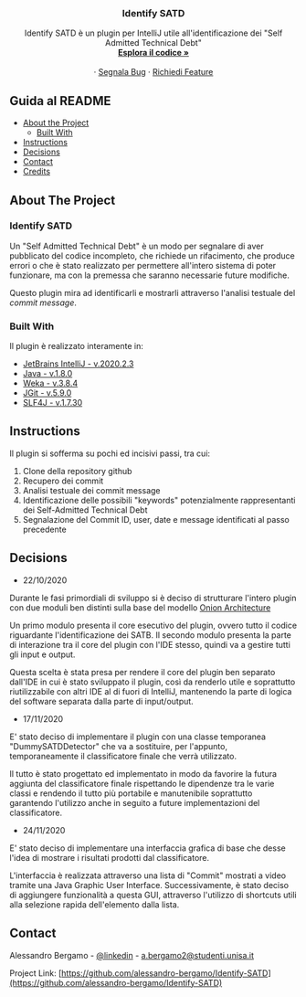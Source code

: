<br />
<p align="center">
  
  <h3 align="center">Identify SATD</h3>

  <p align="center">
    Identify SATD è un plugin per IntelliJ utile all'identificazione dei "Self Admitted Technical Debt"
    <br />
    <a href="https://github.com/alessandro-bergamo/Identify-SATD/tree/main/Identify-SATD/src"><strong>Esplora il codice »</strong></a>
    <br />
    <br />
    ·
    <a href="https://github.com/alessandro-bergamo/Identify-SATD/issues">Segnala Bug</a>
    ·
    <a href="https://github.com/alessandro-bergamo/Identify-SATD/issues">Richiedi Feature</a>
  </p>


<!-- TABLE OF CONTENTS -->
## Guida al README

* [About the Project](#about-the-project)
  * [Built With](#built-with)
* [Instructions](#instructions)
* [Decisions](#decisions)
* [Contact](#contact)
* [Credits](#credits)


<!-- ABOUT THE PROJECT -->
## About The Project

<h3>Identify SATD</h3>

Un "Self Admitted Technical Debt" è un modo per segnalare di aver pubblicato del codice incompleto, che richiede un rifacimento, che produce errori o che è stato realizzato per permettere all'intero sistema di poter funzionare, ma con la premessa che saranno necessarie future modifiche.

Questo plugin mira ad identificarli e mostrarli attraverso l'analisi testuale del <i>commit message</i>.


### Built With
Il plugin è realizzato interamente in:
* [JetBrains IntelliJ - v.2020.2.3](https://www.jetbrains.com/idea/)
* [Java - v.1.8.0](https://www.java.com/)
* [Weka - v.3.8.4](https://www.cs.waikato.ac.nz/ml/weka/)
* [JGit - v.5.9.0](https://www.eclipse.org/jgit/)
* [SLF4J - v.1.7.30](http://www.slf4j.org/)


<!-- Instructions -->
## Instructions

Il plugin si sofferma su pochi ed incisivi passi, tra cui:

1. Clone della repository github 
2. Recupero dei commit
3. Analisi testuale dei commit message
4. Identificazione delle possibili "keywords" potenzialmente rappresentanti dei Self-Admitted Technical Debt
5. Segnalazione del Commit ID, user, date e message identificati al passo precedente


<!-- Decisions -->
## Decisions

* 22/10/2020 

Durante le fasi primordiali di sviluppo si è deciso di strutturare l'intero plugin con due moduli ben distinti sulla base del modello [Onion Architecture](https://www.codeguru.com/csharp/csharp/cs_misc/designtechniques/understanding-onion-architecture.html#:~:text=Onion%20Architecture%20is%20based%20on,on%20the%20actual%20domain%20models.)

Un primo modulo presenta il core esecutivo del plugin, ovvero tutto il codice riguardante l'identificazione dei SATB.
Il secondo modulo presenta la parte di interazione tra il core del plugin con l'IDE stesso, quindi va a gestire tutti gli input e output.

Questa scelta è stata presa per rendere il core del plugin ben separato dall'IDE in cui è stato sviluppato il plugin, così da renderlo utile e soprattutto riutilizzabile con altri IDE al di fuori di IntelliJ, mantenendo la parte di logica del software separata dalla parte di input/output.

* 17/11/2020

E' stato deciso di implementare il plugin con una classe temporanea "DummySATDDetector" che va a sostituire, per l'appunto, temporaneamente il classificatore finale che verrà utilizzato. 

Il tutto è stato progettato ed implementato in modo da favorire la futura aggiunta del classificatore finale rispettando le dipendenze tra le varie classi e rendendo il tutto più portabile e manutenibile soprattutto garantendo l'utilizzo anche in seguito a future implementazioni del classificatore.   
 
* 24/11/2020
 
E' stato deciso di implementare una interfaccia grafica di base che desse l'idea di mostrare i risultati prodotti dal classificatore. 

L'interfaccia è realizzata attraverso una lista di "Commit" mostrati a video tramite una Java Graphic User Interface. Successivamente, è stato deciso di aggiungere funzionalità a questa GUI, attraverso l'utilizzo di shortcuts utili alla selezione rapida dell'elemento dalla lista.
 

<!-- CONTACT -->
## Contact

Alessandro Bergamo - [@linkedin](https://www.linkedin.com/in/alessandro-bergamo-4a21b11ba/) - a.bergamo2@studenti.unisa.it

Project Link: [https://github.com/alessandro-bergamo/Identify-SATD](https://github.com/alessandro-bergamo/Identify-SATD)


